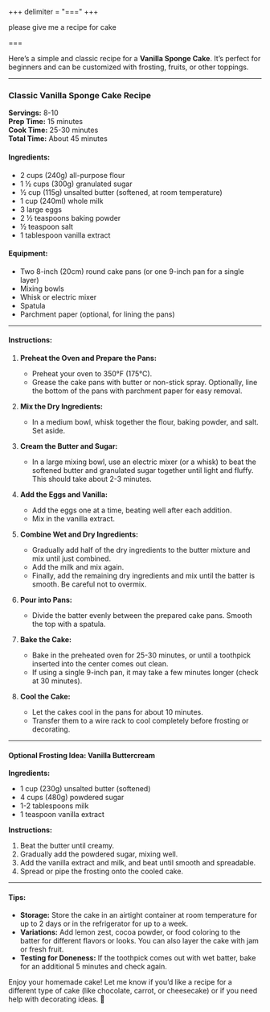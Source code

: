 +++
delimiter = "==="
+++

please give me a recipe for cake

===

Here’s a simple and classic recipe for a **Vanilla Sponge Cake**. It’s perfect
for beginners and can be customized with frosting, fruits, or other toppings.

---

### **Classic Vanilla Sponge Cake Recipe**

**Servings:** 8-10  
**Prep Time:** 15 minutes  
**Cook Time:** 25-30 minutes  
**Total Time:** About 45 minutes

#### **Ingredients:**

- 2 cups (240g) all-purpose flour
- 1 ½ cups (300g) granulated sugar
- ½ cup (115g) unsalted butter (softened, at room temperature)
- 1 cup (240ml) whole milk
- 3 large eggs
- 2 ½ teaspoons baking powder
- ½ teaspoon salt
- 1 tablespoon vanilla extract

#### **Equipment:**

- Two 8-inch (20cm) round cake pans (or one 9-inch pan for a single layer)
- Mixing bowls
- Whisk or electric mixer
- Spatula
- Parchment paper (optional, for lining the pans)

---

#### **Instructions:**

1. **Preheat the Oven and Prepare the Pans:**

   - Preheat your oven to 350°F (175°C).
   - Grease the cake pans with butter or non-stick spray. Optionally, line the
     bottom of the pans with parchment paper for easy removal.

2. **Mix the Dry Ingredients:**

   - In a medium bowl, whisk together the flour, baking powder, and salt. Set
     aside.

3. **Cream the Butter and Sugar:**

   - In a large mixing bowl, use an electric mixer (or a whisk) to beat the
     softened butter and granulated sugar together until light and fluffy. This
     should take about 2-3 minutes.

4. **Add the Eggs and Vanilla:**

   - Add the eggs one at a time, beating well after each addition.
   - Mix in the vanilla extract.

5. **Combine Wet and Dry Ingredients:**

   - Gradually add half of the dry ingredients to the butter mixture and mix
     until just combined.
   - Add the milk and mix again.
   - Finally, add the remaining dry ingredients and mix until the batter is
     smooth. Be careful not to overmix.

6. **Pour into Pans:**

   - Divide the batter evenly between the prepared cake pans. Smooth the top
     with a spatula.

7. **Bake the Cake:**

   - Bake in the preheated oven for 25-30 minutes, or until a toothpick inserted
     into the center comes out clean.
   - If using a single 9-inch pan, it may take a few minutes longer (check at 30
     minutes).

8. **Cool the Cake:**
   - Let the cakes cool in the pans for about 10 minutes.
   - Transfer them to a wire rack to cool completely before frosting or
     decorating.

---

#### **Optional Frosting Idea: Vanilla Buttercream**

**Ingredients:**

- 1 cup (230g) unsalted butter (softened)
- 4 cups (480g) powdered sugar
- 1-2 tablespoons milk
- 1 teaspoon vanilla extract

**Instructions:**

1. Beat the butter until creamy.
2. Gradually add the powdered sugar, mixing well.
3. Add the vanilla extract and milk, and beat until smooth and spreadable.
4. Spread or pipe the frosting onto the cooled cake.

---

#### **Tips:**

- **Storage:** Store the cake in an airtight container at room temperature for
  up to 2 days or in the refrigerator for up to a week.
- **Variations:** Add lemon zest, cocoa powder, or food coloring to the batter
  for different flavors or looks. You can also layer the cake with jam or fresh
  fruit.
- **Testing for Doneness:** If the toothpick comes out with wet batter, bake for
  an additional 5 minutes and check again.

Enjoy your homemade cake! Let me know if you’d like a recipe for a different
type of cake (like chocolate, carrot, or cheesecake) or if you need help with
decorating ideas. 🎂
